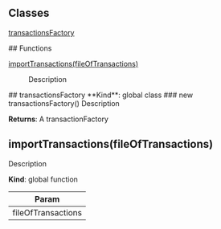 ## Classes
<dl>
<dt><a href="#transactionsFactory">transactionsFactory</a></dt>
<dd></dd>
</dl>
## Functions
<dl>
<dt><a href="#importTransactions">importTransactions(fileOfTransactions)</a></dt>
<dd><p>Description</p>
</dd>
</dl>
<a name="transactionsFactory"></a>
## transactionsFactory
**Kind**: global class  
<a name="new_transactionsFactory_new"></a>
### new transactionsFactory()
Description

**Returns**: A transactionFactory  
<a name="importTransactions"></a>
## importTransactions(fileOfTransactions)
Description

**Kind**: global function  

| Param |
| --- |
| fileOfTransactions | 


